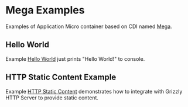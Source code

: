 Mega Examples
=============

Examples of Application Micro container based on CDI named [Mega](https://github.com/shamoh/mega).


Hello World
-----------

Example [Hello World](hello-world) just prints "Hello World!" to console.


HTTP Static Content Example
---------------------------

Example [HTTP Static Content](http-static-content) demonstrates
how to integrate with Grizzly HTTP Server to provide static content.
